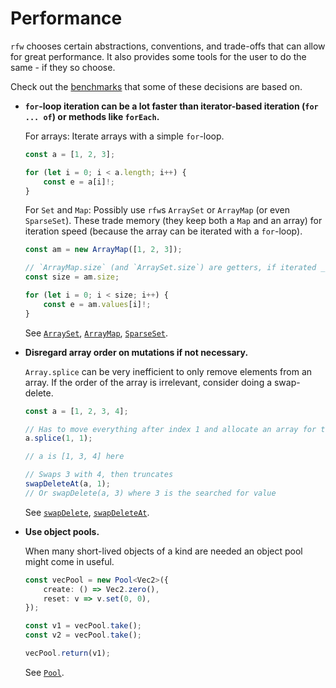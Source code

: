 # Performance

`rfw` chooses certain abstractions, conventions, and trade-offs that can allow for great performance. It also provides some tools for the user to do the same - if they so choose.

Check out the [benchmarks](/benchmarks/) that some of these decisions are based on.

- **`for`-loop iteration can be a lot faster than iterator-based iteration (`for ... of`) or methods like `forEach`.**

    For arrays: Iterate arrays with a simple `for`-loop.

    ```ts
    const a = [1, 2, 3];

    for (let i = 0; i < a.length; i++) {
        const e = a[i]!;
    }
    ```

    For `Set` and `Map`: Possibly use `rfw`s `ArraySet` or `ArrayMap` (or even `SparseSet`). These trade memory (they keep both a `Map` and an array) for iteration speed (because the array can be iterated with a `for`-loop).

    ```ts
    const am = new ArrayMap([1, 2, 3]);

    // `ArrayMap.size` (and `ArraySet.size`) are getters, if iterated _very_ often it's better to save the function call
    const size = am.size;

    for (let i = 0; i < size; i++) {
        const e = am.values[i]!;
    }
    ```

    See [`ArraySet`](/ref/classes/ArraySet), [`ArrayMap`](/ref/classes/ArrayMap), [`SparseSet`](/ref/classes/SparseSet).

- **Disregard array order on mutations if not necessary.**

    `Array.splice` can be very inefficient to only remove elements from an array. If the order of the array is irrelevant, consider doing a swap-delete.

    ```ts
    const a = [1, 2, 3, 4];

    // Has to move everything after index 1 and allocate an array for the return value
    a.splice(1, 1);

    // a is [1, 3, 4] here

    // Swaps 3 with 4, then truncates
    swapDeleteAt(a, 1);
    // Or swapDelete(a, 3) where 3 is the searched for value
    ```

    See [`swapDelete`](/ref/functions/swapDelete), [`swapDeleteAt`](/ref/functions/swapDeleteAt).

- **Use object pools.**

    When many short-lived objects of a kind are needed an object pool might come in useful.

    ```ts
    const vecPool = new Pool<Vec2>({
        create: () => Vec2.zero(),
        reset: v => v.set(0, 0),
    });

    const v1 = vecPool.take();
    const v2 = vecPool.take();

    vecPool.return(v1);
    ```

    See [`Pool`](/ref/classes/Pool).
